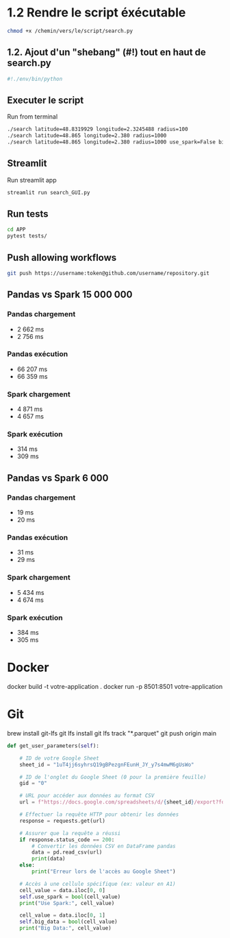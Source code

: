 # 1.2 Rendre le script éxécutable
```bash
chmod +x /chemin/vers/le/script/search.py
```

## 1.2. Ajout d'un "shebang" (#!) tout en haut de search.py
```python
#!./env/bin/python
```

## Executer le script
Run from terminal

```bash
./search latitude=48.8319929 longitude=2.3245488 radius=100
./search latitude=48.865 longitude=2.380 radius=1000
./search latitude=48.865 longitude=2.380 radius=1000 use_spark=False big_data=False
```

## Streamlit
Run streamlit app

```bash
streamlit run search_GUI.py
```
## Run tests
```bash
cd APP
pytest tests/
```

## Push allowing workflows
```bash
git push https://username:token@github.com/username/repository.git
```

## Pandas vs Spark 15 000 000

### Pandas chargement
- 2 662 ms
- 2 756 ms

### Pandas exécution
- 66 207 ms
- 66 359 ms

### Spark chargement
- 4 871 ms
- 4 657 ms

### Spark exécution
- 314 ms
- 309 ms

## Pandas vs Spark 6 000

### Pandas chargement
- 19 ms
- 20 ms

### Pandas exécution
- 31 ms
- 29 ms

### Spark chargement
- 5 434 ms
- 4 674 ms

### Spark exécution
- 384 ms
- 305 ms


# Docker
docker build -t votre-application .
docker run -p 8501:8501 votre-application

# Git
brew install git-lfs
git lfs install
git lfs track "*.parquet"
git push origin main

```python
def get_user_parameters(self):

    # ID de votre Google Sheet
    sheet_id = "1uT4jj6syhrsQ19gBPezgnFEunH_JY_y7s4mwM6gUsWo"

    # ID de l'onglet du Google Sheet (0 pour la première feuille)
    gid = "0"

    # URL pour accéder aux données au format CSV
    url = f"https://docs.google.com/spreadsheets/d/{sheet_id}/export?format=csv&gid={gid}"

    # Effectuer la requête HTTP pour obtenir les données
    response = requests.get(url) 

    # Assurer que la requête a réussi
    if response.status_code == 200:
        # Convertir les données CSV en DataFrame pandas
        data = pd.read_csv(url)
        print(data) 
    else:
        print("Erreur lors de l'accès au Google Sheet")

    # Accès à une cellule spécifique (ex: valeur en A1)
    cell_value = data.iloc[0, 0]
    self.use_spark = bool(cell_value)
    print("Use Spark:", cell_value)

    cell_value = data.iloc[0, 1]
    self.big_data = bool(cell_value)
    print("Big Data:", cell_value)
```